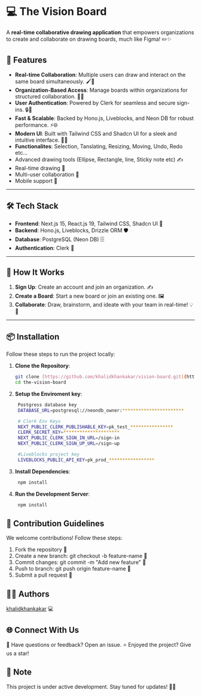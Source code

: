 # 💻 The Vision Board

A **real-time collaborative drawing application** that empowers organizations to create and collaborate on drawing boards, much like Figma! ✏️✨

## 🚀 Features
- **Real-time Collaboration**: Multiple users can draw and interact on the same board simultaneously. 🖌️👥
- **Organization-Based Access**: Manage boards within organizations for structured collaboration. 🏢📂
- **User Authentication**: Powered by Clerk for seamless and secure sign-ins. 🔒👤
- **Fast & Scalable**: Backed by Hono.js, Liveblocks, and Neon DB for robust performance. ⚡🌐
- **Modern UI**: Built with Tailwind CSS and Shadcn UI for a sleek and intuitive interface. 🎨💎
- **Functionalites**: Selection, Tanslating, Resizing, Moving, Undo, Redo etc...
- Advanced drawing tools (Ellipse, Rectangle, line, Sticky note etc) ✍️
- Real-time drawing 🎨
- Multi-user collaboration 🤝
-  Mobile support 📱

---

## 🛠️ Tech Stack
- **Frontend**: Next.js 15, React.js 19, Tailwind CSS, Shadcn UI 🌟
- **Backend**: Hono.js, Liveblocks, Drizzle ORM 🛡️
- **Database**: PostgreSQL (Neon DB) 🗄️
- **Authentication**: Clerk 🔑

---

## 🎯 How It Works
1. **Sign Up**: Create an account and join an organization. ✍️
2. **Create a Board**: Start a new board or join an existing one. 🖼️
3. **Collaborate**: Draw, brainstorm, and ideate with your team in real-time! 💡🤝

---

## 📦 Installation

Follow these steps to run the project locally:

1. **Clone the Repository**:
   ```bash
   git clone [https://github.com/khalidkhankakar/vision-board.git](https://github.com/khalidkhankakar/vision-board.git)
   cd the-vision-board
   ```
2. **Setup the Enviroment key**:
   ```bash
    Postgress database key 
    DATABASE_URL=postgresql://neondb_owner:***********************

    # Clerk Env Keys
    NEXT_PUBLIC_CLERK_PUBLISHABLE_KEY=pk_test_****************
    CLERK_SECRET_KEY=*********************
    NEXT_PUBLIC_CLERK_SIGN_IN_URL=/sign-in
    NEXT_PUBLIC_CLERK_SIGN_UP_URL=/sign-up
   
    #Liveblocks project key
    LIVEBLOCKS_PUBLIC_API_KEY=pk_prod_*****************
   ```
3. **Install Dependencies**:
   ```bash
    npm install
   ```
4. **Run the Development Server**:
   ```bash
    npm install
   ```
## 🤝 Contribution Guidelines
  We welcome contributions! Follow these steps:

  1. Fork the repository 🍴
  2. Create a new branch: git checkout -b feature-name 🌿
  3. Commit changes: git commit -m "Add new feature" 📝
  4. Push to branch: git push origin feature-name 🚀
  5. Submit a pull request 🔄

## 👩‍💻 Authors
  [khalidkhankakar](https://github.com/khalidkhankakar/) 💻

## 🌐 Connect With Us
  💬 Have questions or feedback? Open an issue.
  ⭐ Enjoyed the project? Give us a star!

## 📌 Note
This project is under active development. Stay tuned for updates! 🚧✨
